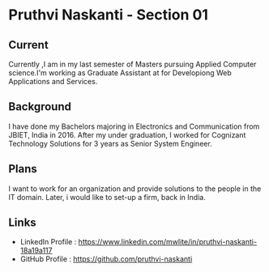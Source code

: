 # Pruthvi Naskanti - Section 01

## Current

Currently ,I am in my last semester of Masters pursuing Applied Computer science.I'm working as Graduate Assistant at for Developiong Web Applications and Services.

## Background

I have done my Bachelors majoring in Electronics and Communication from JBIET, India in 2016. After my under graduation, I worked for Cognizant Technology Solutions for 3 years as Senior System Engineer.

## Plans

I want to work for an organization and provide solutions to the people in the IT domain. Later, i would like to set-up a firm, back in India.

## Links

- LinkedIn Profile : https://www.linkedin.com/mwlite/in/pruthvi-naskanti-18a19a117
- GitHub Profile : https://github.com/pruthvi-naskanti


